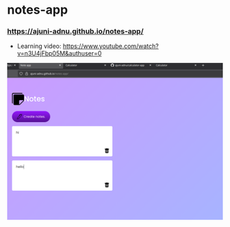 # notes-app
### https://ajuni-adnu.github.io/notes-app/
- Learning video: https://www.youtube.com/watch?v=n3U4jFbp05M&authuser=0
  
![Notes](Screenshot.png?raw=true "Title")
